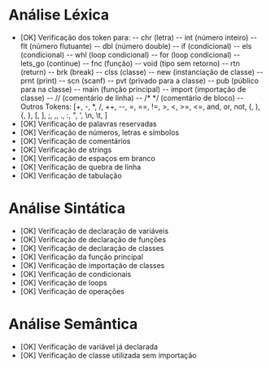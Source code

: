 # Análise Léxica
- [OK] Verificação dos token para:
    -- chr     (letra)
    -- int     (número inteiro)
    -- flt     (número flutuante)
    -- dbl     (número double)
    -- if      (condicional)
    -- els     (condicional)
    -- whl     (loop condicional)
    -- for     (loop condicional)
    -- lets_go (continue)
    -- fnc     (função)
    -- void    (tipo sem retorno)
    -- rtn     (return)
    -- brk     (break)
    -- clss    (classe)
    -- new     (instanciação de classe)
    -- prnt    (print)
    -- scn     (scanf)
    -- pvt     (privado para a classe)
    -- pub     (público para na classe)
    -- main    (função principal)
    -- import  (importação de classe)
    -- //      (comentário de linha)
    -- /* */   (comentário de bloco)
    -- Outros Tokens: [+, -, *, /, ++, --, =, ==, !=, >, <, >=, <=, and, or, not, (, ), {, }, [, ], ;, ,, ., :, ", ', \n, \t, ]
- [OK] Verificação de palavras reservadas
- [OK] Verificação de números, letras e símbolos
- [OK] Verificação de comentários
- [OK] Verificação de strings
- [OK] Verificação de espaços em branco
- [OK] Verificação de quebra de linha
- [OK] Verificação de tabulação

# Análise Sintática
- [OK] Verificação de declaração de variáveis
- [OK] Verificação de declaração de funções
- [OK] Verificação de declaração de classes
- [OK] Verificação da função principal
- [OK] Verificação de importação de classes
- [OK] Verificação de condicionais
- [OK] Verificação de loops
- [OK] Verificação de operações 

# Análise Semântica
- [OK] Verificação de variável já declarada
- [OK] Verificação de classe utilizada sem importação

